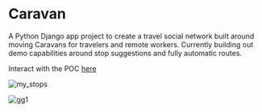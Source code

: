 # Caravan
A Python Django app project to create a travel social network built around moving Caravans for travelers and remote workers. Currently building out demo capabilities around stop suggestions and fully automatic routes.

Interact with the POC [here](https://caravan-travel-network.herokuapp.com/)

![my_stops](https://i.imgur.com/zbRhVfq.jpg)

![gg1](https://user-images.githubusercontent.com/42770126/134045740-95baa30a-ad97-4a7e-9b68-fe26f078ed30.png)
